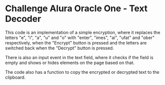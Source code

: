 # Challenge Alura Oracle One - Text Decoder


This code is an implementation of a simple encryption, where it replaces the letters "e", "i", "a", "u" and "o" with "enter", "imes", "ai", "ufat" and "ober" respectively, when the "Encrypt" button is pressed and the letters are switched back when the "Decrypt" button is pressed.

There is also an input event in the text field, where it checks if the field is empty and shows or hides elements on the page based on that.

The code also has a function to copy the encrypted or decrypted text to the clipboard.
